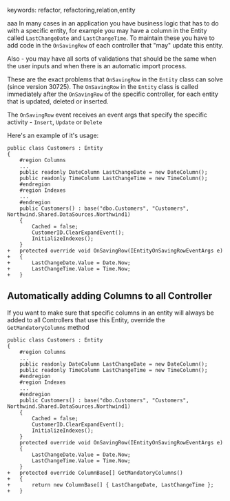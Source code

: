 ﻿keywords: refactor, refactoring,relation,entity

aaa
In many cases in an application you have business logic that has to do with a specific entity, for example you may have a column in the Entity called `LastChangeDate` and `LastChangeTime`.
To maintain these you have to add code in the `OnSavingRow` of each controller that "may" update this entity.

Also - you may have all sorts of validations that should be the same when the user inputs and when there is an automatic import process.

These are the exact problems that `OnSavingRow` in the `Entity` class can solve (since version 30725).
The `OnSavingRow` in the `Entity` class is called immediately after the `OnSavingRow` of the specific controller, for each entity that is updated, deleted or inserted.

The `OnSavingRow` event receives an event args that specify the specific activity - `Insert`, `Update` or `Delete`

Here's an example of it's usage:
```csdiff
public class Customers : Entity 
{
    #region Columns
    ...
    public readonly DateColumn LastChangeDate = new DateColumn();
    public readonly TimeColumn LastChangeTime = new TimeColumn();
    #endregion
    #region Indexes
    ...
    #endregion
    public Customers() : base("dbo.Customers", "Customers", Northwind.Shared.DataSources.Northwind1)
    {
        Cached = false;
        CustomerID.ClearExpandEvent();
        InitializeIndexes();
    }
+   protected override void OnSavingRow(IEntityOnSavingRowEventArgs e)
+   {
+       LastChangeDate.Value = Date.Now;
+       LastChangeTime.Value = Time.Now;
+   }
```

## Automatically adding Columns to all Controller
If you want to make sure that specific columns in an entity will always be added to all Controllers that use this Entity, override the `GetMandatoryColumns` method

```csdiff
public class Customers : Entity 
{
    #region Columns
    ...
    public readonly DateColumn LastChangeDate = new DateColumn();
    public readonly TimeColumn LastChangeTime = new TimeColumn();
    #endregion
    #region Indexes
    ...
    #endregion
    public Customers() : base("dbo.Customers", "Customers", Northwind.Shared.DataSources.Northwind1)
    {
        Cached = false;
        CustomerID.ClearExpandEvent();
        InitializeIndexes();
    }
    protected override void OnSavingRow(IEntityOnSavingRowEventArgs e)
    {
        LastChangeDate.Value = Date.Now;
        LastChangeTime.Value = Time.Now;
    }
+   protected override ColumnBase[] GetMandatoryColumns()
+   {
+       return new ColumnBase[] { LastChangeDate, LastChangeTime };
+   }
```



